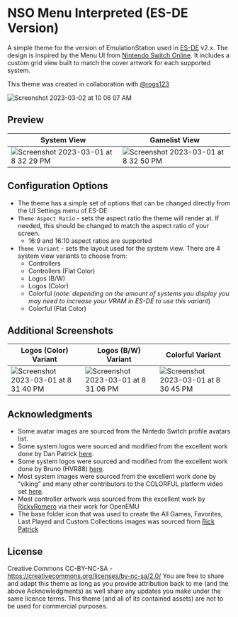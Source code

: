 # NSO Menu Interpreted (ES-DE Version)
A simple theme for the version of EmulationStation used in [ES-DE](https://es-de.org/) v2.x.  The design is inspired by the Menu UI from [Nintendo Switch Online](https://en.wikipedia.org/wiki/Nintendo_Switch_Online).  It includes a custom grid view built to match the cover artwork for each supported system.

This theme was created in collaboration with [@rogs123](https://github.com/rogs123)

![Screenshot 2023-03-02 at 10 06 07 AM](https://user-images.githubusercontent.com/1454947/222468814-fd08d7eb-539f-4d35-bc65-e202428ea57b.png)

## **Preview**
| System View | Gamelist View |
|----|----|
| ![Screenshot 2023-03-01 at 8 32 29 PM](https://user-images.githubusercontent.com/1454947/222309190-1b142616-8f72-4665-881f-8fafd97458ef.png) | ![Screenshot 2023-03-01 at 8 32 50 PM](https://user-images.githubusercontent.com/1454947/222309203-dd647f28-1893-46f0-9f32-6c89bda49466.png) |

## **Configuration Options**
- The theme has a simple set of options that can be changed directly from the UI Settings menu of ES-DE 
- `Theme Aspect Ratio` - sets the aspect ratio the theme will render at. If needed, this should be changed to match the aspect ratio of your screen.
   - 16:9 and 16:10 aspect ratios are supported
- `Theme Variant` - sets the layout used for the system view.  There are 4 system view variants to choose from:
   - Controllers
   - Controllers (Flat Color)
   - Logos (B/W)
   - Logos (Color)
   - Colorful (*note: depending on the amount of systems you display you may need to increase your VRAM in ES-DE to use this variant*)
   - Colorful (Flat Color)
   
## Additional Screenshots
| Logos (Color) Variant | Logos (B/W) Variant | Colorful Variant |
|----|----|----|
| ![Screenshot 2023-03-01 at 8 31 40 PM](https://user-images.githubusercontent.com/1454947/222309396-031fe6e2-33e1-4efe-987d-782700b9439c.png) | ![Screenshot 2023-03-01 at 8 31 06 PM](https://user-images.githubusercontent.com/1454947/222309435-73c8e86e-f20a-42c0-a1ce-37da6a93b1a5.png) | ![Screenshot 2023-03-01 at 8 30 45 PM](https://user-images.githubusercontent.com/1454947/222309474-6201c564-2392-4964-bb8e-6d72f5111805.png) |

## **Acknowledgments**
* Some avatar images are sourced from the Nintedo Switch profile avatars list.
* Some system logos were sourced and modified from the excellent work done by Dan Patrick [here](https://archive.org/details/console-logos-professionally-redrawn-plus-official-versions).
* Some system logos were sourced and modified from the excellent work done by Bruno (HVR88) [here](https://github.com/HVR88).
* Most system images were sourced from the excellent work done by “viking” and many other contributors to the COLORFUL platform video set [here](https://forums.launchbox-app.com/files/file/1958-colorful-platform-video-set/).
* Most controller artwork was sourced from the excellent work by [RickyRomero](https://dribbble.com/RickyRomero) via their work for OpenEMU
* The base folder icon that was used to create the All Games, Favorites, Last Played and Custom Collections images was sourced from [Rick Patrick](https://www.softicons.com/designers/rick-patrick)

## **License**
Creative Commons CC-BY-NC-SA - https://creativecommons.org/licenses/by-nc-sa/2.0/
You are free to share and adapt this theme as long as you provide attribution back to me (and the above Acknowledgments) as well share any updates you make under the same licence terms.  This theme (and all of its contained assets) are not to be used for commercial purposes.
